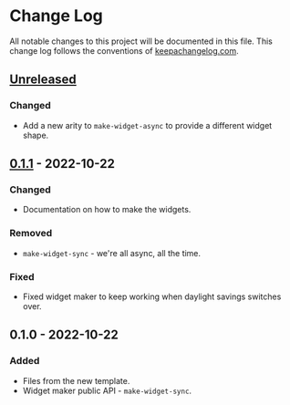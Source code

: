 # Change Log
All notable changes to this project will be documented in this file. This change log follows the conventions of [keepachangelog.com](http://keepachangelog.com/).

## [Unreleased]
### Changed
- Add a new arity to `make-widget-async` to provide a different widget shape.

## [0.1.1] - 2022-10-22
### Changed
- Documentation on how to make the widgets.

### Removed
- `make-widget-sync` - we're all async, all the time.

### Fixed
- Fixed widget maker to keep working when daylight savings switches over.

## 0.1.0 - 2022-10-22
### Added
- Files from the new template.
- Widget maker public API - `make-widget-sync`.

[Unreleased]: https://github.com/your-name/hello/compare/0.1.1...HEAD
[0.1.1]: https://github.com/your-name/hello/compare/0.1.0...0.1.1
